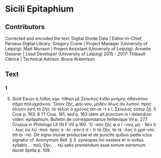 # Sicili Epitaphium  

## Contributors  
Corrected and encoded the text: Digital Divide Data | Editor-in-Chief, Perseus Digital Library: Gregory Crane | Project Manager (University of Leipzig): Matt Munson | Project Assistant (University of Leipzig): Annette Gessner | Lead Developer (University of Leipzig) 2015 - 2017: Thibault Clérice | Technical Advisor: Bruce Robertson  

## Text  
### 1  
5. Sicili Εἰκὼν ἡ λίθος εἰμι· τίθησι μὲ Σείκιλος ἔνθα μνήμης ἀθανάτου σῆμα πολυχρόνιον. Ὅσον ζῇς, φαί-νου, μηδὲν ὅλως συ λυποῦ· πρὸς ὀλίγον ἐστὶ τὸ ζῆν, τὸ τέλος ὁ χρόνος ἀπ-αι -τ ε ῖ. Σείκιλος εὐτερ ζῇ. 5 Crus p. 163. 8 ?? Crus. 161, sed p. 163 idem ait punctum in l delendum videri. epitaphium. Bulletin de correspondance hellenique VII p. 277. Crusius in Philologo LII (N F VI) p.160. Ὅ -σον ζῇς φ α ί -νου, μη - θὲν ὅ - λως σὺ λὺ -ποῦ· πρὸς ὁ -λί -γον ἐ σ - τὶ τὸ ζῆν, τὸ τέ -λος ὁ χρό-νος ἀπ αι -τεῖ. De signo morae productae et de punctis quibus pedis ictus signatur cf. Anonymum Bell. § 3. syneopas hic exstare et in exitus syllabis . . ποῦ, ξῆν, . . τεῖ satis premendum esse sonum extremum docet Spitta p. 109.  
